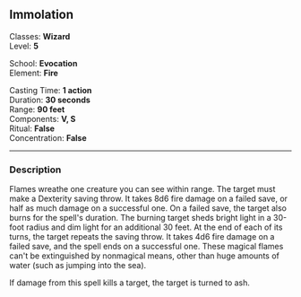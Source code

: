 ## Immolation

Classes: **Wizard**  
Level: **5**  

School: **Evocation**  
Element: **Fire**  

Casting Time: **1 action**  
Duration: **30 seconds**  
Range: **90 feet**  
Components: **V, S**  
Ritual: **False**  
Concentration: **False**  

------

### Description

Flames wreathe one creature you can see within range. The target must make a Dexterity saving throw. It takes 8d6 fire damage on a failed save, or half as much damage on a successful one. On a failed save, the target also burns for the spell's duration. The burning target sheds bright light in a 30-foot radius and dim light for an additional 30 feet. At the end of each of its turns, the target repeats the saving throw. It takes 4d6 fire damage on a failed save, and the spell ends on a successful one. These magical flames can't be extinguished by nonmagical means, other than huge amounts of water (such as jumping into the sea).

If damage from this spell kills a target, the target is turned to ash.

